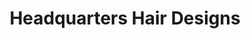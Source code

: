 ---
title: "Headquarters Hair Designs"
url: /waterford/headquarters-hair-designs/
shop: hairdresser
---